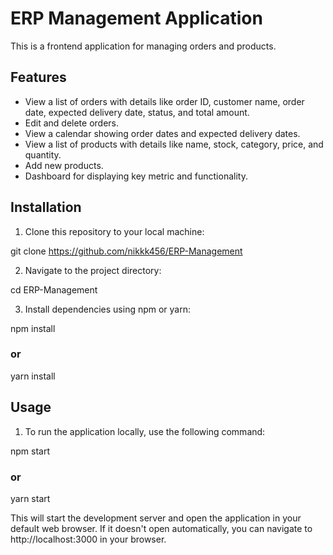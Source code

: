 # ERP Management Application

This is a frontend application for managing orders and products.

## Features

- View a list of orders with details like order ID, customer name, order date, expected delivery date, status, and total amount.
- Edit and delete orders.
- View a calendar showing order dates and expected delivery dates.
- View a list of products with details like name, stock, category, price, and quantity.
- Add new products.
- Dashboard for displaying key metric and functionality.

## Installation

1. Clone this repository to your local machine:

git clone https://github.com/nikkk456/ERP-Management

2. Navigate to the project directory:

cd ERP-Management

3. Install dependencies using npm or yarn:

npm install
### or
yarn install

## Usage

1. To run the application locally, use the following command:

npm start
### or
yarn start

This will start the development server and open the application in your default web browser. If it doesn't open automatically, you can navigate to http://localhost:3000 in your browser.

